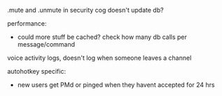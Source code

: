 .mute and .unmute in security cog doesn't update db?

performance:
 - could more stuff be cached? check how many db calls per message/command

voice activity logs, doesn't log when someone leaves a channel

autohotkey specific:
- new users get PMd or pinged when they havent accepted for 24 hrs